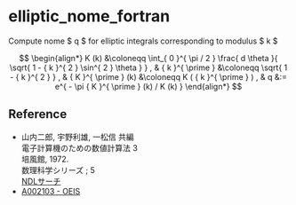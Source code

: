 # elliptic_nome_fortran

Compute nome $ q $ for elliptic integrals corresponding to modulus $ k $

$$
\begin{align*}
K (k) &\coloneqq \int_{ 0 }^{ \pi / 2 } \frac{ d \theta }{ \sqrt{ 1 - { k }^{ 2 } \sin^{ 2 } \theta } } , &
{ k }^{ \prime } &\coloneqq \sqrt{ 1 - { k }^{ 2 } } , &
{ K }^{ \prime } (k) &\coloneqq K ( { k }^{ \prime } ) , &
q &:= e^{ - \pi { K }^{ \prime } (k) / K (k) }
\end{align*}
$$

## Reference

- 山内二郎, 宇野利雄, 一松信 共編  
  電子計算機のための数値計算法 3  
  培風館, 1972.  
  数理科学シリーズ ; 5  
  [NDLサーチ](https://ndlsearch.ndl.go.jp/books/R100000039-I2422322)
- [A002103 - OEIS](https://oeis.org/A002103)

